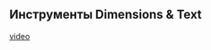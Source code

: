 ## Инструменты Dimensions & Text

[video](https://player.softculture.cc/embed/online/ISB/ISB_1.18.12_L10-1_Dimensions_and_Text)